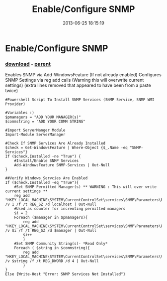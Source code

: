 ﻿---
pid:            4225
poster:         Jean-Claude
title:          Enable/Configure SNMP
date:           2013-06-25 18:15:19
format:         posh
parent:         2391
parent:         2391

---

# Enable/Configure SNMP

### [download](4225.ps1) - [parent](2391.md)

Enables SNMP via Add-WindowsFeature (If not already enabled)
Configures SNMP Settings via reg add calls (Warning this will overwrite current settings)
(extra lines removed that appeared to have been from a paste twice)

```posh
#Powershell Script To Install SNMP Services (SNMP Service, SNMP WMI Provider)

#Variables :)
$pmanagers = "ADD YOUR MANAGER(s)"
$commstring = "ADD YOUR COMM STRING"

#Import ServerManger Module
Import-Module ServerManager

#Check If SNMP Services Are Already Installed
$check = Get-WindowsFeature | Where-Object {$_.Name -eq "SNMP-Services"}
If ($check.Installed -ne "True") {
	#Install/Enable SNMP Services
	Add-WindowsFeature SNMP-Services | Out-Null
}

##Verify Windows Servcies Are Enabled
If ($check.Installed -eq "True"){
	#Set SNMP Permitted Manager(s) ** WARNING : This will over write current settings **
	reg add "HKEY_LOCAL_MACHINE\SYSTEM\CurrentControlSet\services\SNMP\Parameters\PermittedManagers" /v 1 /f /t REG_SZ /d localhost | Out-Null
	#Used as counter for incremting permitted managers
	$i = 2
	Foreach ($manager in $pmanagers){
		reg add "HKEY_LOCAL_MACHINE\SYSTEM\CurrentControlSet\services\SNMP\Parameters\PermittedManagers" /v $i /f /t REG_SZ /d $manager | Out-Null
		$i++
		}
	#Set SNMP Community String(s)- *Read Only*
	Foreach ( $string in $commstring){
		reg add "HKEY_LOCAL_MACHINE\SYSTEM\CurrentControlSet\services\SNMP\Parameters\ValidCommunities" /v $string /f /t REG_DWORD /d 4 | Out-Null
		}
}
Else {Write-Host "Error: SNMP Services Not Installed"}
```

